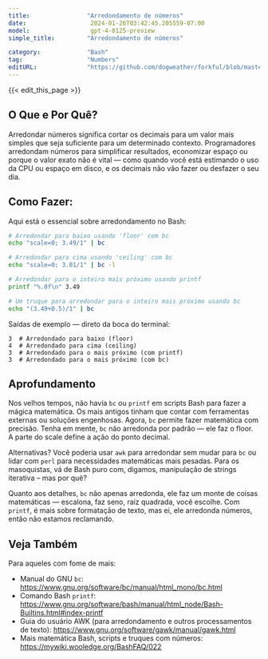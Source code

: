 ```yaml
---
title:                "Arredondamento de números"
date:                  2024-01-26T03:42:45.205559-07:00
model:                 gpt-4-0125-preview
simple_title:         "Arredondamento de números"

category:             "Bash"
tag:                  "Numbers"
editURL:              "https://github.com/dogweather/forkful/blob/master/content/pt/bash/rounding-numbers.md"
---
```


{{< edit_this_page >}}

## O Que e Por Quê?

Arredondar números significa cortar os decimais para um valor mais simples que seja suficiente para um determinado contexto. Programadores arredondam números para simplificar resultados, economizar espaço ou porque o valor exato não é vital — como quando você está estimando o uso da CPU ou espaço em disco, e os decimais não vão fazer ou desfazer o seu dia.

## Como Fazer:

Aqui está o essencial sobre arredondamento no Bash:

```Bash
# Arredondar para baixo usando 'floor' com bc
echo "scale=0; 3.49/1" | bc

# Arredondar para cima usando 'ceiling' com bc
echo "scale=0; 3.01/1" | bc -l

# Arredondar para o inteiro mais próximo usando printf
printf "%.0f\n" 3.49

# Um truque para arredondar para o inteiro mais próximo usando bc
echo "(3.49+0.5)/1" | bc
```

Saídas de exemplo — direto da boca do terminal:

```
3  # Arredondado para baixo (floor)
4  # Arredondado para cima (ceiling)
3  # Arredondado para o mais próximo (com printf)
3  # Arredondado para o mais próximo (com bc)
```

## Aprofundamento

Nos velhos tempos, não havia `bc` ou `printf` em scripts Bash para fazer a mágica matemática. Os mais antigos tinham que contar com ferramentas externas ou soluções engenhosas. Agora, `bc` permite fazer matemática com precisão. Tenha em mente, `bc` não arredonda por padrão — ele faz o floor. A parte do scale define a ação do ponto decimal.

Alternativas? Você poderia usar `awk` para arredondar sem mudar para `bc` ou lidar com `perl` para necessidades matemáticas mais pesadas. Para os masoquistas, vá de Bash puro com, digamos, manipulação de strings iterativa – mas por quê?

Quanto aos detalhes, `bc` não apenas arredonda, ele faz um monte de coisas matemáticas — escalona, faz seno, raiz quadrada, você escolhe. Com `printf`, é mais sobre formatação de texto, mas ei, ele arredonda números, então não estamos reclamando.

## Veja Também

Para aqueles com fome de mais:

- Manual do GNU `bc`: https://www.gnu.org/software/bc/manual/html_mono/bc.html
- Comando Bash `printf`: https://www.gnu.org/software/bash/manual/html_node/Bash-Builtins.html#index-printf
- Guia do usuário AWK (para arredondamento e outros processamentos de texto): https://www.gnu.org/software/gawk/manual/gawk.html
- Mais matemática Bash, scripts e truques com números: https://mywiki.wooledge.org/BashFAQ/022
